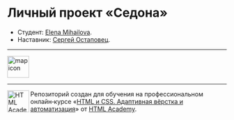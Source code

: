# Личный проект «Седона» 

* Студент: [Elena Mihailova](https://up.htmlacademy.ru/adaptive/26/user/1959447).
* Наставник: [Сергей Остаповец](https://htmlacademy.ru/profile/seraphim).

---

<img src="https://user-images.githubusercontent.com/96042722/194114790-10d83b5a-bded-4e3d-a8b1-7507be23b248.svg" width="50" height="50" alt="map icon"/>

---

<a href="https://htmlacademy.ru/intensive/adaptive"><img align="left" width="50" height="50" alt="HTML Academy" src="https://up.htmlacademy.ru/static/img/intensive/adaptive/logo-for-github-2.png"></a>

Репозиторий создан для обучения на профессиональном онлайн‑курсе «[HTML и CSS. Адаптивная вёрстка и автоматизация](https://htmlacademy.ru/intensive/adaptive)» от [HTML Academy](https://htmlacademy.ru).

[check-image]: https://github.com/htmlacademy-adaptive/1959447-sedona-26/workflows/Project%20check/badge.svg?branch=master
[check-url]: https://github.com/htmlacademy-adaptive/1959447-sedona-26/actions
